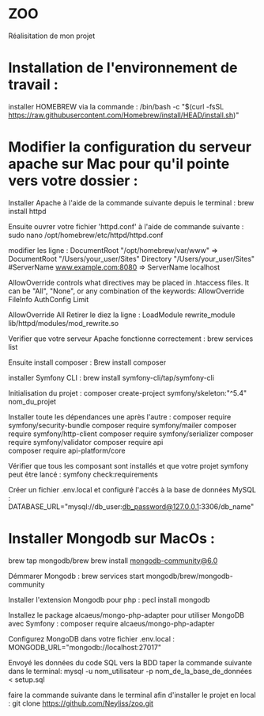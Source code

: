 # ZOO
Réalisitation de mon projet


# Installation de l'environnement de travail : 
installer HOMEBREW via la commande : 
/bin/bash -c "$(curl -fsSL https://raw.githubusercontent.com/Homebrew/install/HEAD/install.sh)"

# Modifier la configuration du serveur apache sur Mac pour qu'il pointe vers votre dossier :

Installer Apache à l'aide de la commande suivante depuis le terminal  : 
brew install httpd

Ensuite ouvrer votre fichier 'httpd.conf' à l'aide de commande suivante :
sudo nano /opt/homebrew/etc/httpd/httpd.conf 

modifier les ligne :
DocumentRoot "/opt/homebrew/var/www" => DocumentRoot "/Users/your_user/Sites"
Directory "/Users/your_user/Sites"
#ServerName www.example.com:8080 => ServerName localhost

 AllowOverride controls what directives may be placed in .htaccess files.
 It can be "All", "None", or any combination of the keywords:
  AllowOverride FileInfo AuthConfig Limit

AllowOverride All
Retirer le diez la ligne :
LoadModule rewrite_module lib/httpd/modules/mod_rewrite.so


Verifier que votre serveur Apache fonctionne correctement : 
brew services list




Ensuite install composer :
Brew install composer 

installer Symfony CLI : 
brew install symfony-cli/tap/symfony-cli

Initialisation du projet :
composer create-project symfony/skeleton:"^5.4" nom_du_projet

Installer toute les dépendances une après  l'autre :
composer require symfony/security-bundle
composer require symfony/mailer
composer require symfony/http-client
composer require symfony/serializer
composer require symfony/validator
composer require api  
composer require api-platform/core  

Vérifier que tous les composant sont installés et que votre projet symfony peut être lancé : 
symfony check:requirements

Créer un fichier .env.local et configuré l'accés à la base de données MySQL :
DATABASE_URL="mysql://db_user:db_password@127.0.0.1:3306/db_name"

# Installer Mongodb sur MacOs  :

brew tap mongodb/brew
brew install mongodb-community@6.0

Démmarer Mongodb : 
brew services start mongodb/brew/mongodb-community

Installer l'extension Mongodb pour php :
pecl install mongodb

Installez le package alcaeus/mongo-php-adapter pour utiliser MongoDB avec Symfony :
composer require alcaeus/mongo-php-adapter

Configurez MongoDB dans votre fichier .env.local :
MONGODB_URL="mongodb://localhost:27017"


Envoyé les données du code SQL vers la BDD taper la commande suivante dans le terminal: 
mysql -u nom_utilisateur -p nom_de_la_base_de_données < setup.sql

faire la commande suivante dans le terminal afin d'installer le projet en local  :
git clone https://github.com/Neyliss/zoo.git
